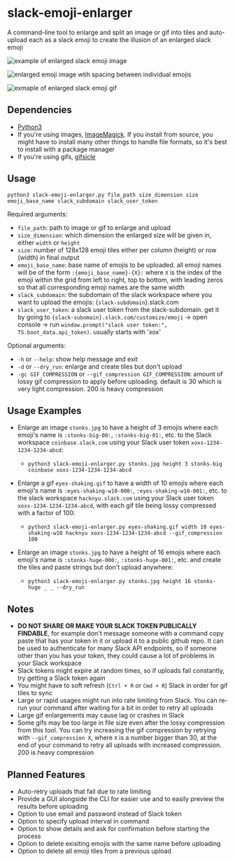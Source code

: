 # slack-emoji-enlarger

A command-line tool to enlarge and split an image or gif into tiles and auto-upload each as a slack emoji to create the illusion of an enlarged slack emoji

![example of enlarged slack emoji image](https://user-images.githubusercontent.com/18149939/91142815-77996c80-e67f-11ea-87ec-08996111848a.png)

![enlarged emoji image wtih spacing between individual emojis](https://user-images.githubusercontent.com/18149939/91142862-8f70f080-e67f-11ea-9fcd-7a24ee56aa3d.png)

![exmaple of enlarged slack emoji gif](https://user-images.githubusercontent.com/18149939/91186739-640cf680-e6bd-11ea-8b67-1414417bdc85.gif)

## Dependencies

- [Python3](https://www.python.org/downloads/)
- If you're using images, [ImageMagick](https://imagemagick.org/script/download.php). If you install from source, you might have to install many other things to handle file formats, so it's best to install with a package manager
- If you're using gifs, [gifsicle](https://www.lcdf.org/gifsicle/)

## Usage
`python3 slack-emoji-enlarger.py file_path size_dimension size emoji_base_name slack_subdomain slack_user_token`

Required arguments:
- `file_path`: path to image or gif to enlarge and upload
- `size_dimension`: which dimension the enlarged size will be given in, either `width` or `height`
- `size`: number of 128x128 emoji tiles either per column (height) or row (width) in final output
- `emoji_base_name`: base name of emojis to be uploaded. all emoji names will be of the form `:{emoji_base_name}-{X}:` where `X` is the index of the emoji within the grid from left to right, top to bottom, with leading zeros so that all corresponding emoji names are the same width
- `slack_subdomain`: the subdomain of the slack workspace where you want to upload the emojis: {`slack-subdomain`}.slack.com
- `slack_user_token`:  a slack user token from the slack-subdomain. get it by going to `{slack-subomain}.slack.com/customize/emoji` -> open console -> run `window.prompt("slack user token:", TS.boot_data.api_token)`. usually starts with 'xox'

Optional arguments:
- `-h` or `--help`: show help message and exit
- `-d` or `--dry_run`: enlarge and create tiles but don't upload
- `-gc GIF_COMPRESSION` or `--gif_compression GIF_COMPRESSION`: amount of lossy gif compression to apply before uploading. default is 30 which is very light compression. 200 is heavy compression


## Usage Examples

- Enlarge an image `stonks.jpg` to have a height of 3 emojis where each emoji's name is `:stonks-big-00:`, `:stonks-big-01:`, etc. to the Slack workspace `coinbase.slack.com` using your Slack user token `xoxs-1234-1234-1234-abcd`:
  - `python3 slack-emoji-enlarger.py stonks.jpg height 3 stonks-big coinbase xoxs-1234-1234-1234-abcd`

- Enlarge a gif `eyes-shaking.gif` to have a width of 10 emojis where each emoji's name is `:eyes-shaking-w10-000:`, `:eyes-shaking-w10-001:`, etc. to the slack workspace `hacknyu.slack.com` using your Slack user token `xoxs-1234-1234-1234-abcd`, with each gif tile being lossy compressed with a factor of 100:
  - `python3 slack-emoji-enlarger.py eyes-shaking.gif width 10 eyes-shaking-w10 hacknyu xoxs-1234-1234-1234-abcd --gif_compression 100`

- Enlarge an image `stonks.jpg` to have a height of 16 emojis where each emoji's name is `:stonks-huge-000:`, `:stonks-huge-001:`, etc. and create the tiles and paste strings but don't upload anywhere:
  - `python3 slack-emoji-enlarger.py stonks.jpg height 16 stonks-huge _ _ --dry_run`

## Notes
- **DO NOT SHARE OR MAKE YOUR SLACK TOKEN PUBLICALLY FINDABLE**, for example don't message someone with a command copy paste that has your token in it or upload it to a public github repo. It can be used to authenticate for many Slack API endpoints, so if someone other than you has your token, they could cause a lot of problems in your Slack workspace
- Slack tokens might expire at random times, so if uploads fail constantly, try getting a Slack token again
- You might have to soft refresh (`Ctrl + R` or `Cmd + R`) Slack in order for gif tiles to sync
- Large or rapid usages might run into rate limiting from Slack. You can re-run your command after waiting for a bit in order to retry all uploads
- Large gif enlargements may cause lag or crashes in Slack
- Some gifs may be too large in file size even after the lossy compression from this tool. You can try increasing the gif compression by retrying with `--gif_compression X`, where `X` is a number bigger than 30, at the end of your command to retry all uploads with increased compression. 200 is heavy compression

## Planned Features
- Auto-retry uploads that fail due to rate limiting
- Provide a GUI alongside the CLI for easier use and to easily preview the results before uploading
- Option to use email and password instead of Slack token
- Option to specify upload interval in command
- Option to show details and ask for confirmation before starting the process
- Option to delete exisiting emojis with the same name before uploading
- Option to delete all emoji tiles from a previous upload
